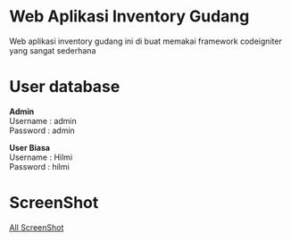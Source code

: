 # Web Aplikasi Inventory Gudang

Web aplikasi inventory gudang ini di buat memakai framework codeigniter yang sangat sederhana

# User database
<strong>Admin</strong><br>
Username : admin<br>
Password : admin

<strong>User Biasa</strong><br>
Username : Hilmi<br>
Password : hilmi

# ScreenShot 
<a href="https://drive.google.com/drive/folders/1-pOxHNzg4o_m0TClvvNhLFMJ-T1IvQsK?usp=sharing">All ScreenShot</a>
